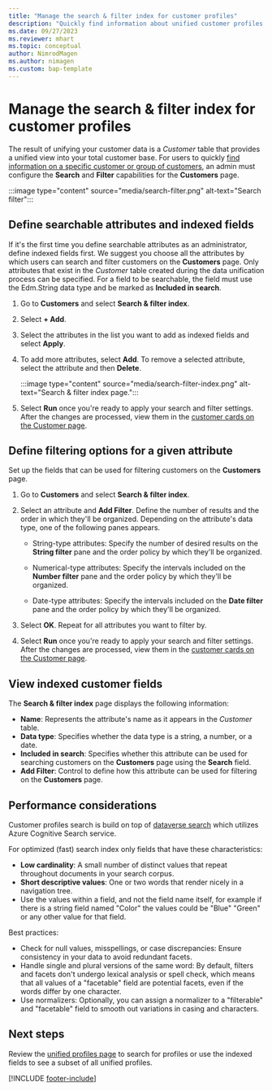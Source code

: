 ```yaml
---
title: "Manage the search & filter index for customer profiles"
description: "Quickly find information about unified customer profiles and filter for specified attributes."
ms.date: 09/27/2023
ms.reviewer: mhart
ms.topic: conceptual
author: NimrodMagen
ms.author: nimagen
ms.custom: bap-template
---
```


# Manage the search & filter index for customer profiles

The result of unifying your customer data is a *Customer* table that provides a unified view into your total customer base. For users to quickly [find information on a specific customer or group of customers](customer-profiles.md), an admin must configure the **Search** and **Filter** capabilities for the **Customers** page.

   :::image type="content" source="media/search-filter.png" alt-text="Search filter":::

## Define searchable attributes and indexed fields

If it's the first time you define searchable attributes as an administrator, define indexed fields first. We suggest you choose all the attributes by which users can search and filter customers on the **Customers** page. Only attributes that exist in the *Customer* table created during the data unification process can be specified. For a field to be searchable, the field must use the Edm.String data type and be marked as **Included in search**.

1. Go to **Customers** and select **Search & filter index**.

1. Select **+ Add**.

1. Select the attributes in the list you want to add as indexed fields and select **Apply**.

1. To add more attributes, select **Add**. To remove a selected attribute, select the attribute and then **Delete**.

   :::image type="content" source="media/search-filter-index.png" alt-text="Search & filter index page.":::

1. Select **Run** once you're ready to apply your search and filter settings. After the changes are processed, view them in the [customer cards on the Customer page](customer-profiles.md).

## Define filtering options for a given attribute

Set up the fields that can be used for filtering customers on the **Customers** page.

1. Go to **Customers** and select **Search & filter index**.

1. Select an attribute and **Add Filter**. Define the number of results and the order in which they'll be organized. Depending on the attribute's data type, one of the following panes appears.

   - String-type attributes: Specify the number of desired results on the **String filter** pane and the order policy by which they'll be organized.

   - Numerical-type attributes: Specify the intervals included on the **Number filter** pane and the order policy by which they'll be organized.

   - Date-type attributes:  Specify the intervals included on the **Date filter** pane and the order policy by which they'll be organized.

1. Select **OK**. Repeat for all attributes you want to filter by.

1. Select **Run** once you're ready to apply your search and filter settings. After the changes are processed, view them in the [customer cards on the Customer page](customer-profiles.md).

## View indexed customer fields

The **Search & filter index** page displays the following information:

- **Name**: Represents the attribute's name as it appears in the *Customer* table.
- **Data type**: Specifies whether the data type is a string, a number, or a date.
- **Included in search**: Specifies whether this attribute can be used for searching customers on the **Customers** page using the **Search** field.
- **Add Filter**: Control to define how this attribute can be used for filtering on the **Customers** page.

## Performance considerations
Customer profiles search is build on top of [dataverse search](https://go.microsoft.com/fwlink/?linkid=2167645) which utilizes Azure Cognitive Search service.

For optimized (fast) search index only fields that have these characteristics:
 - **Low cardinality**: A small number of distinct values that repeat throughout documents in your search corpus.
 - **Short descriptive values**: One or two words that render nicely in a navigation tree.
 - Use the values within a field, and not the field name itself, for example if there is a string field named "Color" the values could be "Blue" "Green" or any other value for that field.

Best practices:
 - Check for null values, misspellings, or case discrepancies: Ensure consistency in your data to avoid redundant facets.
 - Handle single and plural versions of the same word: By default, filters and facets don't undergo lexical analysis or spell check, which means that all values of a "facetable" field are potential facets, even if the words differ by one character.
 - Use normalizers: Optionally, you can assign a normalizer to a "filterable" and "facetable" field to smooth out variations in casing and characters.

## Next steps

Review the [unified profiles page](customer-profiles.md) to search for profiles or use the indexed fields to see a subset of all unified profiles.

[!INCLUDE [footer-include](includes/footer-banner.md)]
